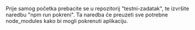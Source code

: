 Prije samog početka prebacite se u repozitorij "testni-zadatak", te izvršite naredbu "npm run pokreni". Ta naredba će preuzeti sve potrebne node_modules kako bi mogli pokrenuti aplikaciju.
